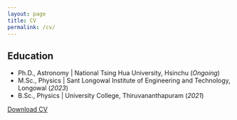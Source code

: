 ```yaml
---
layout: page
title: CV
permalink: /cv/
---
```


## Education
- Ph.D., Astronomy | National Tsing Hua University, Hsinchu (_Ongoing_)								       		
- M.Sc., Physics | Sant Longowal Institute of Engineering and Technology, Longowal (_2023_)	 			        		
- B.Sc., Physics | University College, Thiruvananthapuram (_2021_)

[Download CV](assets/CV.pdf)

